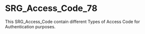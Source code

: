# SRG_Access_Code_78
This SRG_Access_Code contain different Types of Access Code for Authentication purposes. 
